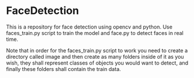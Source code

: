 # FaceDetection

This is a repository for face detection using opencv and python.
Use faces_train.py script to train the model and face.py to detect faces in real time.


Note that in order for the faces_train.py script to work you need to create a directory called image and then create as many folders inside of it as you wish, they shall represent classes of objects you would want to detect, and finally these folders shall contain the train data.
